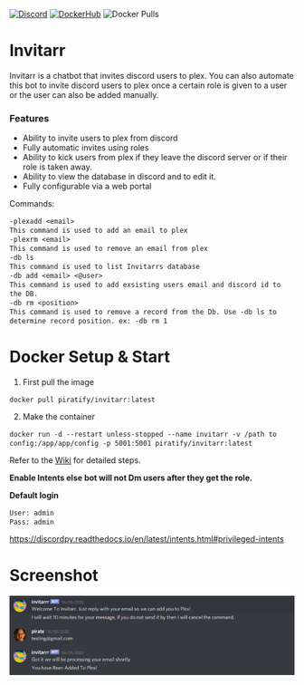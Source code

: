 [![Discord](https://img.shields.io/discord/733333568092373035?color=7289DA&label=Discord&style=for-the-badge&logo=discord)](https://discord.gg/EnUBXmF) 
[![DockerHub](https://img.shields.io/badge/Docker-Hub-%23099cec?style=for-the-badge&logo=docker)](https://hub.docker.com/r/piratify/invitarr)
![Docker Pulls](https://img.shields.io/docker/pulls/piratify/invitarr?color=099cec&style=for-the-badge)

Invitarr 
=================

Invitarr is a chatbot that invites discord users to plex. You can also automate this bot to invite discord users to plex once a certain role is given to a user or the user can also be added manually.  

### Features

- Ability to invite users to plex from discord 
- Fully automatic invites using roles 
- Ability to kick users from plex if they leave the discord server or if their role is taken away.
- Ability to view the database in discord and to edit it.
- Fully configurable via a web portal

Commands: 
```
-plexadd <email>
This command is used to add an email to plex
-plexrm <email>
This command is used to remove an email from plex
-db ls
This command is used to list Invitarrs database
-db add <email> <@user>
This command is used to add exsisting users email and discord id to the DB.
-db rm <position>
This command is used to remove a record from the Db. Use -db ls to determine record position. ex: -db rm 1
```

# Docker Setup & Start

1. First pull the image 
```
docker pull piratify/invitarr:latest
```
2. Make the container 
```
docker run -d --restart unless-stopped --name invitarr -v /path to config:/app/app/config -p 5001:5001 piratify/invitarr:latest
```

Refer to the [Wiki](https://github.com/Sleepingpirates/Invitarr/wiki) for detailed steps.

**Enable Intents else bot will not Dm users after they get the role.**

**Default login**

```
User: admin
Pass: admin
```

https://discordpy.readthedocs.io/en/latest/intents.html#privileged-intents

# Screenshot
![bot](https://github.com/Sleepingpirates/Invitarr/blob/master/Screenshots/June_06.10.2020_07.08.21_PM.png)
